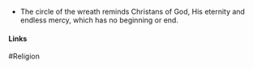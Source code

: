 - The circle of the wreath reminds Christans of God, His eternity and endless mercy, which has no beginning or end.

#### Links
#Religion 